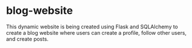 # blog-website
This dynamic website is being created using Flask and 
SQLAlchemy to create a blog website where users can
create a profile, follow other users, and create posts.
